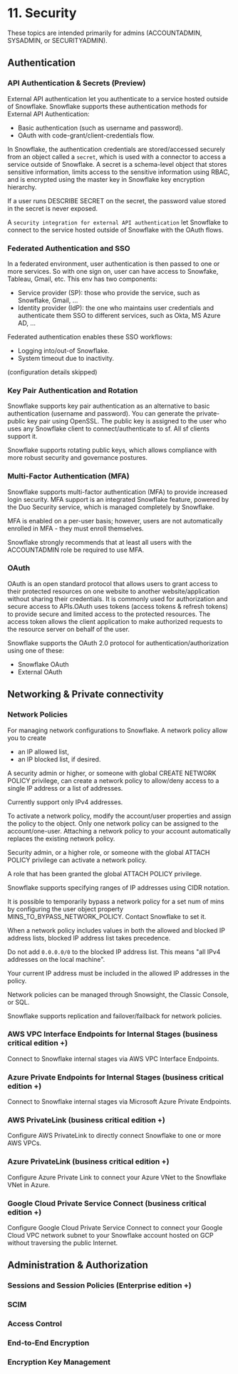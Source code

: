 # 11. Security
These topics are intended primarily for admins (ACCOUNTADMIN, SYSADMIN, or SECURITYADMIN).

## Authentication
### API Authentication & Secrets (Preview)
External API authentication let you authenticate to a service hosted outside of Snowflake. Snowflake supports these authentication methods for External API Authentication:
- Basic authentication (such as username and password).
- OAuth with code-grant/client-credentials flow.

In Snowflake, the authentication credentials are stored/accessed securely from an object called a `secret`, which is used with a connector to access a service outside of Snowflake. A secret is a schema-level object that stores sensitive information, limits access to the sensitive information using RBAC, and is encrypted using the master key in Snowflake key encryption hierarchy. 

If a user runs DESCRIBE SECRET on the secret, the password value stored in the secret is never exposed.

A `security integration for external API authentication` let Snowflake to connect to the service hosted outside of Snowflake with the OAuth flows.

### Federated Authentication and SSO
In a federated environment, user authentication is then passed to one or more services. So with one sign on, user can have access to Snowfake, Tableau, Gmail, etc. This env has two components:
- Service provider (SP): those who provide the service, such as Snowflake, Gmail, ...
- Identity provider (IdP): the one who maintains user credentials and authenticate them SSO to different services, such as Okta, MS Azure AD, ...

Federated authentication enables these SSO workflows:
- Logging into/out-of Snowflake.
- System timeout due to inactivity.

(configuration details skipped)

### Key Pair Authentication and Rotation
Snowflake supports key pair authentication as an alternative to basic authentication (username and password). You can generate the private-public key pair using OpenSSL. The public key is assigned to the user who uses any Snowflake client to connect/authenticate to sf. All sf clients support it. 

Snowflake supports rotating public keys, which allows compliance with more robust security and governance postures.

### Multi-Factor Authentication (MFA)
Snowflake supports multi-factor authentication (MFA) to provide increased login security. MFA support is an integrated Snowflake feature, powered by the Duo Security service, which is managed completely by Snowflake.

MFA is enabled on a per-user basis; however, users are not automatically enrolled in MFA - they must enroll themselves.

Snowflake strongly recommends that at least all users with the ACCOUNTADMIN role be required to use MFA.

### OAuth
OAuth is an open standard protocol that allows users to grant access to their protected resources on one website to another website/application without sharing their credentials. It is commonly used for authorization and secure access to APIs.OAuth uses tokens (access tokens & refresh tokens) to provide secure and limited access to the protected resources. The access token allows the client application to make authorized requests to the resource server on behalf of the user.

Snowflake supports the OAuth 2.0 protocol for authentication/authorization using one of these:
- Snowflake OAuth
- External OAuth

## Networking & Private connectivity
### Network Policies
For managing network configurations to Snowflake. A network policy allow you to create 
- an IP allowed list, 
- an IP blocked list, if desired.

A security admin or higher, or someone with global CREATE NETWORK POLICY privilege, can create a network policy to allow/deny access to a single IP address or a list of addresses.

Currently support only IPv4 addresses.

To activate a network policy, modify the account/user properties and assign the policy to the object. Only one network policy can be assigned to the account/one-user. Attaching a network policy to your account automatically replaces the existing network policy. 

Security admin, or a higher role, or someone with the global ATTACH POLICY privilege can activate a network policy.

A role that has been granted the global ATTACH POLICY privilege.

Snowflake supports specifying ranges of IP addresses using CIDR notation. 

It is possible to temporarily bypass a network policy for a set num of mins by configuring the user object property MINS_TO_BYPASS_NETWORK_POLICY. Contact Snowflake to set it. 

When a network policy includes values in both the allowed and blocked IP address lists, blocked IP address list takes precedence.

Do not add `0.0.0.0/0` to the blocked IP address list. This means "all IPv4 addresses on the local machine".

Your current IP address must be included in the allowed IP addresses in the policy.

Network policies can be managed through Snowsight, the Classic Console, or SQL. 

Snowflake supports replication and failover/failback for network policies. 

### AWS VPC Interface Endpoints for Internal Stages (business critical edition +)
Connect to Snowflake internal stages via AWS VPC Interface Endpoints.

### Azure Private Endpoints for Internal Stages (business critical edition +)
Connect to Snowflake internal stages via Microsoft Azure Private Endpoints.

### AWS PrivateLink (business critical edition +)
Configure AWS PrivateLink to directly connect Snowflake to one or more AWS VPCs. 

### Azure PrivateLink (business critical edition +)
Configure Azure Private Link to connect your Azure VNet to the Snowflake VNet in Azure.

### Google Cloud Private Service Connect (business critical edition +)
Configure Google Cloud Private Service Connect to connect your Google Cloud VPC network subnet to your Snowflake account hosted on GCP without traversing the public Internet.

## Administration & Authorization
### Sessions and Session Policies (Enterprise edition +)

### SCIM

### Access Control

### End-to-End Encryption

### Encryption Key Management





















